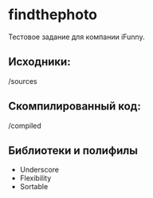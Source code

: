 # findthephoto

Тестовое задание для компании iFunny.

## Исходники:

/sources

## Скомпилированный код:

/compiled


## Библиотеки и полифилы

* Underscore
* Flexibility
* Sortable
